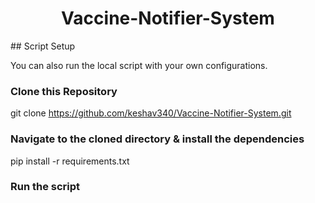 <h1 align="center">Vaccine-Notifier-System</h1>
## Script Setup

You can also run the local script with your own configurations.
### Clone this Repository

git clone https://github.com/keshav340/Vaccine-Notifier-System.git

### Navigate to the cloned directory & install the dependencies

pip install -r requirements.txt
### Run the script

